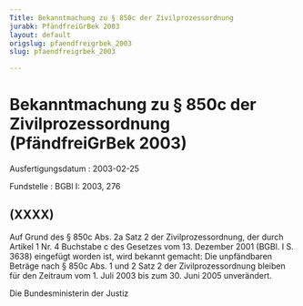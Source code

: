 ```yaml
---
Title: Bekanntmachung zu § 850c der Zivilprozessordnung
jurabk: PfändfreiGrBek 2003
layout: default
origslug: pfaendfreigrbek_2003
slug: pfaendfreigrbek_2003

---
```


# Bekanntmachung zu § 850c der Zivilprozessordnung (PfändfreiGrBek 2003)

Ausfertigungsdatum
:   2003-02-25

Fundstelle
:   BGBl I: 2003, 276



## (XXXX)

Auf Grund des § 850c Abs. 2a Satz 2 der Zivilprozessordnung, der durch
Artikel 1 Nr. 4 Buchstabe c des Gesetzes vom 13. Dezember 2001 (BGBl.
I S. 3638) eingefügt worden ist, wird bekannt gemacht:
Die unpfändbaren Beträge nach § 850c Abs. 1 und 2 Satz 2 der
Zivilprozessordnung bleiben für den Zeitraum vom 1. Juli 2003 bis zum
30\. Juni 2005 unverändert.

Die Bundesministerin der Justiz

